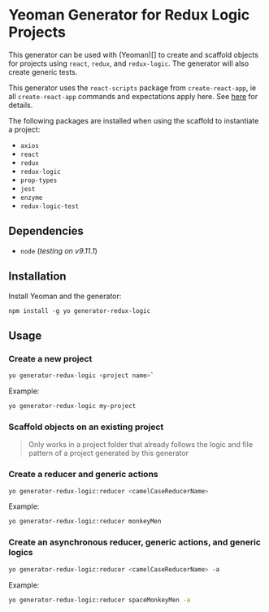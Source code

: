 # Yeoman Generator for Redux Logic Projects

This generator can be used with (Yeoman)[] to create and scaffold objects for
projects using `react`, `redux`, and `redux-logic`. The generator will also
create generic tests.

This generator uses the `react-scripts` package from `create-react-app`, ie all
`create-react-app` commands and expectations apply here. See [here](https://create-react-app.dev/docs/available-scripts) for details.

The following packages are installed when using the scaffold to instantiate
a project:

- `axios`
- `react`
- `redux`
- `redux-logic`
- `prop-types`
- `jest`
- `enzyme`
- `redux-logic-test`

## Dependencies

- `node` (_testing on v9.11.1_)

## Installation

Install Yeoman and the generator:

`npm install -g yo generator-redux-logic`

## Usage

### Create a new project

```sh
yo generator-redux-logic <project name>`
```

Example:

```sh
yo generator-redux-logic my-project
```

### Scaffold objects on an existing project

> Only works in a project folder that already follows the logic and file pattern
of a project generated by this generator

### Create a reducer and generic actions

```sh
yo generator-redux-logic:reducer <camelCaseReducerName>
```

Example:

```sh
yo generator-redux-logic:reducer monkeyMen
```

### Create an asynchronous reducer, generic actions, and generic logics

```sh
yo generator-redux-logic:reducer <camelCaseReducerName> -a
```

Example:

```sh
yo generator-redux-logic:reducer spaceMonkeyMen -a
```
